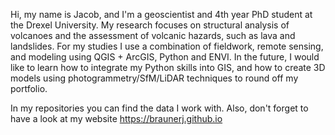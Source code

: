 Hi, my name is Jacob, and I'm a geoscientist and 4th year PhD student at the Drexel University. My research focuses on structural analysis of volcanoes 
and the assessment of volcanic hazards, such as lava and landslides. For my studies I use a combination of fieldwork, remote sensing, and modeling using QGIS + ArcGIS, Python and ENVI. 
In the future, I would like to learn how to integrate my Python skills into GIS, and how to create 3D models using photogrammetry/SfM/LiDAR techniques to round 
off my portfolio.

In my repositories you can find the data I work with. Also, don't forget to have a look at my website https://braunerj.github.io

<!---
braunerj/braunerj is a ✨ special ✨ repository because its `README.md` (this file) appears on your GitHub profile.
You can click the Preview link to take a look at your changes.
--->
